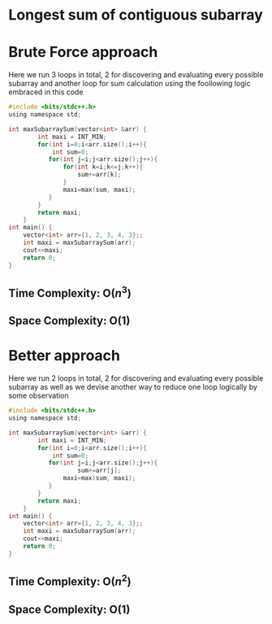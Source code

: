 # Longest sum of contiguous subarray

# Brute Force approach
Here we run 3 loops in total, 2 for discovering and evaluating every possible subarray and another loop for sum calculation using the foollowing logic embraced in this code
```c
#include <bits/stdc++.h>
using namespace std;

int maxSubarraySum(vector<int> &arr) {
        int maxi = INT_MIN;
        for(int i=0;i<arr.size();i++){
            int sum=0;
           for(int j=i;j<arr.size();j++){
               for(int k=i;k<=j;k++){
                   sum+=arr[k];
               }
               maxi=max(sum, maxi);
           }
        }
        return maxi;
    }
int main() {
    vector<int> arr={1, 2, 3, 4, 3};;
    int maxi = maxSubarraySum(arr);
    cout<<maxi;
    return 0;
}
```

## Time Complexity: O($n^3$)
## Space Complexity: O(1)

# Better approach
Here we run 2 loops in total, 2 for discovering and evaluating every possible subarray as well as we devise another way to reduce one loop logically by some observation
```c
#include <bits/stdc++.h>
using namespace std;

int maxSubarraySum(vector<int> &arr) {
        int maxi = INT_MIN;
        for(int i=0;i<arr.size();i++){
            int sum=0;
           for(int j=i;j<arr.size();j++){
                   sum+=arr[j];
               maxi=max(sum, maxi);
           }
        }
        return maxi;
    }
int main() {
    vector<int> arr={1, 2, 3, 4, 3};;
    int maxi = maxSubarraySum(arr);
    cout<<maxi;
    return 0;
}
```
## Time Complexity: O($n^2$)
## Space Complexity: O(1)


